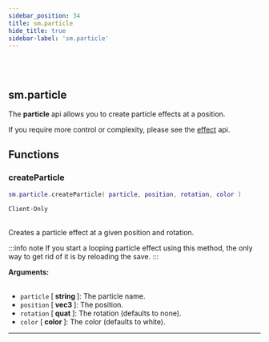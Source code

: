 ```yaml
---
sidebar_position: 34
title: sm.particle
hide_title: true
sidebar-label: 'sm.particle'
---
```


<br></br>

## sm.particle

The <strong>particle</strong> api allows you to create particle effects at a position.

If you require more control or complexity, please see the [effect](/lua/Game-Script-Environment/Userdata/Effect) api.

## Functions

### createParticle

```lua
sm.particle.createParticle( particle, position, rotation, color )
```
<code>Client-Only</code> <br></br>

Creates a particle effect at a given position and rotation.

:::info note
If you start a looping particle effect using this method, the only way to get rid of it is by reloading the save.
:::

<strong>Arguments:</strong> <br></br>

- <code>particle</code> [<strong> string </strong>]: The particle name.
- <code>position</code> [<strong> vec3 </strong>]: The position.
- <code>rotation</code> [<strong> quat </strong>]: The rotation (defaults to none).
- <code>color</code> [<strong> color </strong>]: The color (defaults to white).

---














